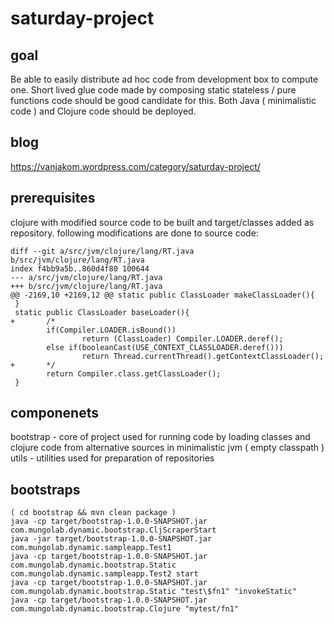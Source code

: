 # saturday-project

## goal
Be able to easily distribute ad hoc code from development box to compute one. Short lived  glue code made by composing static stateless / pure functions code should be good candidate for this. Both Java ( minimalistic code ) and Clojure code should be deployed.

## blog

https://vanjakom.wordpress.com/category/saturday-project/

## prerequisites
clojure with modified source code to be built and target/classes added as repository. following modifications are done to source code:
```
diff --git a/src/jvm/clojure/lang/RT.java b/src/jvm/clojure/lang/RT.java
index f4bb9a5b..860d4f80 100644
--- a/src/jvm/clojure/lang/RT.java
+++ b/src/jvm/clojure/lang/RT.java
@@ -2169,10 +2169,12 @@ static public ClassLoader makeClassLoader(){
 }
 static public ClassLoader baseLoader(){
+       /*
        if(Compiler.LOADER.isBound())
                return (ClassLoader) Compiler.LOADER.deref();
        else if(booleanCast(USE_CONTEXT_CLASSLOADER.deref()))
                return Thread.currentThread().getContextClassLoader();
+       */
        return Compiler.class.getClassLoader();
 }
```

## componenets
bootstrap - core of project used for running code by loading classes and clojure code from alternative sources in minimalistic jvm ( empty classpath )
utils - utilities used for preparation of repositories

## bootstraps
```
( cd bootstrap && mvn clean package )
java -cp target/bootstrap-1.0.0-SNAPSHOT.jar com.mungolab.dynamic.bootstrap.CljScraperStart
java -jar target/bootstrap-1.0.0-SNAPSHOT.jar com.mungolab.dynamic.sampleapp.Test1
java -cp target/bootstrap-1.0.0-SNAPSHOT.jar com.mungolab.dynamic.bootstrap.Static com.mungolab.dynamic.sampleapp.Test2 start
java -cp target/bootstrap-1.0.0-SNAPSHOT.jar com.mungolab.dynamic.bootstrap.Static "test\$fn1" "invokeStatic"
java -cp target/bootstrap-1.0.0-SNAPSHOT.jar com.mungolab.dynamic.bootstrap.Clojure "mytest/fn1"
```
